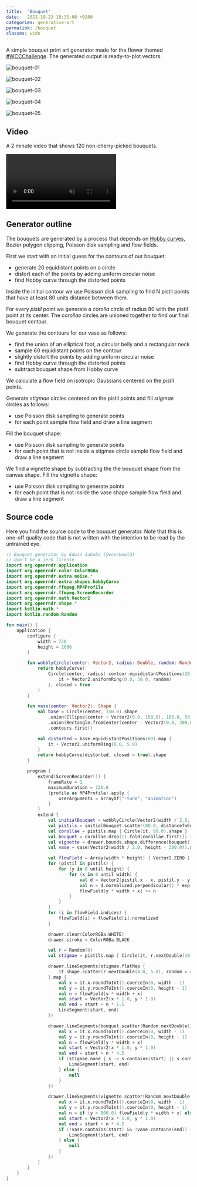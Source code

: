 ```yaml
---
title:  "Bouquet"
date:   2021-10-23 18:35:00 +0200
categories: generative-art
permalink: /bouquet
classes: wide
---
```

A simple bouquet print art generator made for the flower themed [#WCCChallenge](https://twitter.com/hashtag/WCCChallenge?src=hashtag_click). The generated output is ready-to-plot vectors.

![bouquet-01](/assets/bouquet-01.png)

![bouquet-02](/assets/bouquet-02.png)

![bouquet-03](/assets/bouquet-03.png)

![bouquet-04](/assets/bouquet-04.png)

![bouquet-05](/assets/bouquet-05.png)

## Video

A 2 minute video that shows 120 non-cherry-picked bouquets. 

<video muted autoplay controls>
    <source src="/assets/flowers-01.mp4" type="video/mp4">
</video>

## Generator outline

The bouquets are generated by a process that depends on [Hobby curves](http://weitz.de/hobby/), Bezier polygon clipping, Poisson disk sampling and 
flow fields.

First we start with an initial guess for the contours of our bouquet: 
 * generate 20 equidistant points on a circle 
 * distort each of the points by adding uniform circular noise
 * find Hobby curve through the distorted points

Inside the initial contour we use Poisson disk sampling to find N pistil points that
have at least 80 units distance between them.

For every _pistil_ point we generate a _corolla_ circle of radius 80 with the pistil point at its center.
The _corollae_ circles are unioned together to find our final bouquet contour.

We generate the contours for our vase as follows:
 * find the union of an elliptical foot, a circular belly and a rectangular neck
 * sample 60 equidistant points on the contour
 * slightly distort the points by adding uniform circular noise
 * find Hobby curve through the distorted points
 * subtract bouquet shape from Hobby curve

We calculate a flow field on isotropic Gaussians centered on the _pistil_ points.

Generate _stigmae_ circles centered on the pistil points and fill _stigmae_ circles as follows:
 * use Poisson disk sampling to generate points
 * for each point sample flow field and draw a line segment 

Fill the bouquet shape:
 * use Poisson disk sampling to generate points
 * for each point that is not inside a stigmae circle sample flow field and draw a line segment 


We find a vignette shape by subtracting the the bouquet shape from the canvas shape.
Fill the vignette shape:
 * use Poisson disk sampling to generate points
 * for each point that is not inside the vase shape sample flow field and draw a line segment


## Source code

Here you find the source code to the bouquet generator. Note that this is one-off quality code that is not written with
the intention to be read by the untrained eye.

```kotlin
// Bouquet generator by Edwin Jakobs (@voorbeeld)
// don't be a jerk license
import org.openrndr.application
import org.openrndr.color.ColorRGBa
import org.openrndr.extra.noise.*
import org.openrndr.extra.shapes.hobbyCurve
import org.openrndr.ffmpeg.MP4Profile
import org.openrndr.ffmpeg.ScreenRecorder
import org.openrndr.math.Vector2
import org.openrndr.shape.*
import kotlin.math.*
import kotlin.random.Random

fun main() {
    application {
        configure {
            width = 720
            height = 1080
        }

        fun wobblyCircle(center: Vector2, radius: Double, random: Random = Random.Default): ShapeContour {
            return hobbyCurve(
                Circle(center, radius).contour.equidistantPositions(20).take(20).map {
                    it + Vector2.uniformRing(0.0, 50.0, random)
                }, closed = true
            )
        }

        fun vase(center: Vector2): Shape {
            val base = Circle(center, 150.0).shape
                .union(Ellipse(center + Vector2(0.0, 150.0), 100.0, 50.0).shape)
                .union(Rectangle.fromCenter(center - Vector2(0.0, 200.0), 200.0, 200.0).shape)
                .contours.first()

            val distorted = base.equidistantPositions(60).map {
                it + Vector2.uniformRing(0.0, 5.0)
            }
            return hobbyCurve(distorted, closed = true).shape
        }

        program {
            extend(ScreenRecorder()) {
                frameRate = 1
                maximumDuration = 120.0
                (profile as MP4Profile).apply {
                    userArguments = arrayOf("-tune", "animation")
                }
            }
            extend {
                val initialBouquet = wobblyCircle(Vector2(width / 2.0, height / 2.0 - 200.0), 300.0).shape
                val pistils = initialBouquet.scatter(80.0, distanceToEdge = 40.0)
                val corollae = pistils.map { Circle(it, 80.0).shape }
                val bouquet = corollae.drop(1).fold(corollae.first()) { a, b -> a.union(b) }
                val vignette = drawer.bounds.shape.difference(bouquet)
                val vase = vase(Vector2(width / 2.0, height - 300.0)).shape.difference(bouquet)

                val flowField = Array(width * height) { Vector2.ZERO }
                for (pistil in pistils) {
                    for (y in 0 until height) {
                        for (x in 0 until width) {
                            val d = Vector2(pistil.x - x, pistil.y - y)
                            val n = d.normalized.perpendicular() * exp(-d.length * 0.2)
                            flowField[y * width + x] += n
                        }
                    }
                }
                for (i in flowField.indices) {
                    flowField[i] = flowField[i].normalized
                }

                drawer.clear(ColorRGBa.WHITE)
                drawer.stroke = ColorRGBa.BLACK

                val r = Random(0)
                val stigmae = pistils.map { Circle(it, r.nextDouble(10.0, 30.0)) }

                drawer.lineSegments(stigmae.flatMap {
                    it.shape.scatter(r.nextDouble(4.0, 5.0), random = r, distanceToEdge = 2.0)
                }.map {
                    val x = it.x.roundToInt().coerceIn(0, width - 1)
                    val y = it.y.roundToInt().coerceIn(0, height - 1)
                    val n = flowField[y * width + x]
                    val start = Vector2(x * 1.0, y * 1.0)
                    val end = start + n * 1.5
                    LineSegment(start, end)
                })

                drawer.lineSegments(bouquet.scatter(Random.nextDouble(3.0, 8.0)).mapNotNull {
                    val x = it.x.roundToInt().coerceIn(0, width - 1)
                    val y = it.y.roundToInt().coerceIn(0, height - 1)
                    val n = flowField[y * width + x]
                    val start = Vector2(x * 1.0, y * 1.0)
                    val end = start + n * 4.5
                    if (stigmae.none { s -> s.contains(start) || s.contains(end) }) {
                        LineSegment(start, end)
                    } else {
                        null
                    }
                })

                drawer.lineSegments(vignette.scatter(Random.nextDouble(3.0, 12.0), distanceToEdge = 6.0).mapNotNull {
                    val x = it.x.roundToInt().coerceIn(0, width - 1)
                    val y = it.y.roundToInt().coerceIn(0, height - 1)
                    val n = if (y < 800.0) flowField[y * width + x] else flowField[y * width + x].perpendicular()
                    val start = Vector2(x * 1.0, y * 1.0)
                    val end = start + n * 4.5
                    if (!vase.contains(start) && !vase.contains(end)) {
                        LineSegment(start, end)
                    } else {
                        null
                    }
                })
            }
        }
    }
}
```

